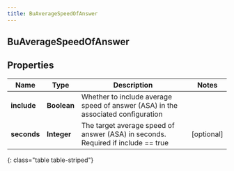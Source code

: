```yaml
---
title: BuAverageSpeedOfAnswer
---
```

## BuAverageSpeedOfAnswer


## Properties

| Name | Type | Description | Notes |
| ------------ | ------------- | ------------- | ------------- |
| **include** | <!----><!---->**Boolean**<!----> | Whether to include average speed of answer (ASA) in the associated configuration |  |
| **seconds** | <!----><!---->**Integer**<!----> | The target average speed of answer (ASA) in seconds. Required if include == true |  [optional] |
{: class="table table-striped"}




